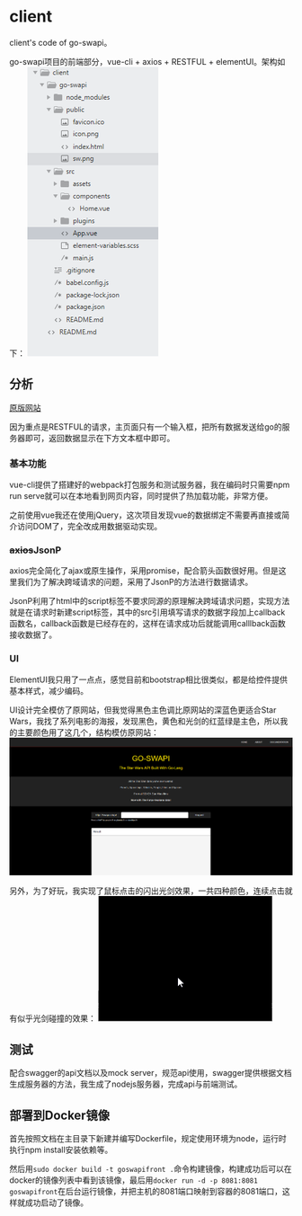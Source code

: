 # client

client's code of go-swapi。

go-swapi项目的前端部分，vue-cli + axios + RESTFUL + elementUI。架构如下：
![structure](./report_images/structure.PNG)

## 分析

[原版网站](https://swapi.co/)

因为重点是RESTFUL的请求，主页面只有一个输入框，把所有数据发送给go的服务器即可，返回数据显示在下方文本框中即可。

### 基本功能

vue-cli提供了搭建好的webpack打包服务和测试服务器，我在编码时只需要npm run serve就可以在本地看到网页内容，同时提供了热加载功能，非常方便。

之前使用vue我还在使用jQuery，这次项目发现vue的数据绑定不需要再直接或简介访问DOM了，完全改成用数据驱动实现。

### ~~axios~~JsonP

axios完全简化了ajax或原生操作，采用promise，配合箭头函数很好用。但是这里我们为了解决跨域请求的问题，采用了JsonP的方法进行数据请求。

JsonP利用了html中的script标签不要求同源的原理解决跨域请求问题，实现方法就是在请求时新建script标签，其中的src引用填写请求的数据字段加上callback函数名，callback函数是已经存在的，这样在请求成功后就能调用calllback函数接收数据了。

### UI

ElementUI我只用了一点点，感觉目前和bootstrap相比很类似，都是给控件提供基本样式，减少编码。

UI设计完全模仿了原网站，但我觉得黑色主色调比原网站的深蓝色更适合Star Wars，我找了系列电影的海报，发现黑色，黄色和光剑的红蓝绿是主色，所以我的主要颜色用了这几个，结构模仿原网站：
![ui](./report_images/ui.PNG)

另外，为了好玩，我实现了鼠标点击的闪出光剑效果，一共四种颜色，连续点击就有似乎光剑碰撞的效果：
![1](./report_images/1.gif)

## 测试

配合swagger的api文档以及mock server，规范api使用，swagger提供根据文档生成服务器的方法，我生成了nodejs服务器，完成api与前端测试。

## 部署到Docker镜像

首先按照文档在主目录下新建并编写Dockerfile，规定使用环境为node，运行时执行npm install安装依赖等。

然后用`sudo docker build -t goswapifront .`命令构建镜像，构建成功后可以在docker的镜像列表中看到该镜像，最后用`docker run -d -p 8081:8081 goswapifront`在后台运行镜像，并把主机的8081端口映射到容器的8081端口，这样就成功启动了镜像。
